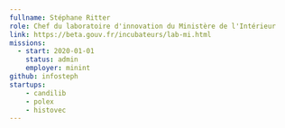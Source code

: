 ```yaml
---
fullname: Stéphane Ritter
role: Chef du laboratoire d'innovation du Ministère de l'Intérieur
link: https://beta.gouv.fr/incubateurs/lab-mi.html
missions:
  - start: 2020-01-01
    status: admin
    employer: minint
github: infosteph
startups:
    - candilib
    - polex
    - histovec
---
```

